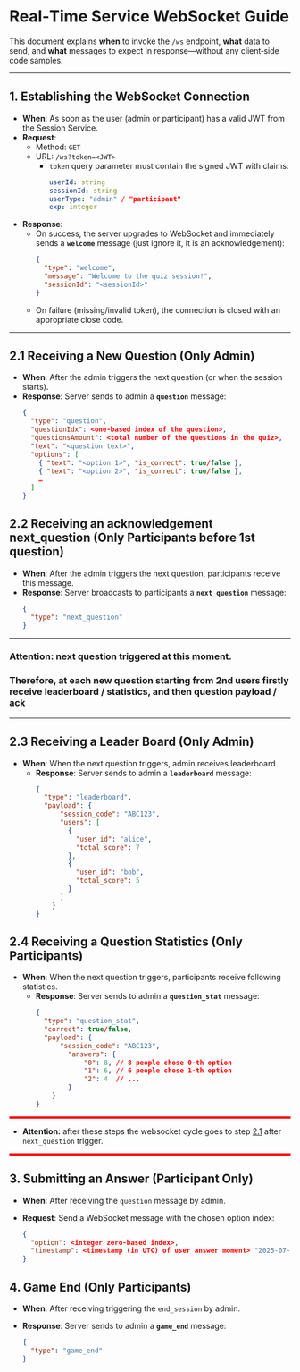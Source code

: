 # Real‑Time Service WebSocket Guide

This document explains **when** to invoke the `/ws` endpoint, **what** data to send, and **what** messages to expect in response—without any client‑side code samples.

---

## 1. Establishing the WebSocket Connection

- **When**: As soon as the user (admin or participant) has a valid JWT from the Session Service.
- **Request**:
    - Method: `GET`
    - URL: `/ws?token=<JWT>`
        - `token` query parameter must contain the signed JWT with claims:
          ```yaml
          userId: string
          sessionId: string
          userType: "admin" / "participant"
          exp: integer
          ```  
- **Response**:
    - On success, the server upgrades to WebSocket and immediately sends a **`welcome`** message (just ignore it, it is an acknowledgement):
      ```json
      {
        "type": "welcome",
        "message": "Welcome to the quiz session!",
        "sessionId": "<sessionId>"
      }
      ```  
    - On failure (missing/invalid token), the connection is closed with an appropriate close code.

---

## 2.1 Receiving a New Question (Only Admin)

- **When**: After the admin triggers the next question (or when the session starts).
- **Response**: Server sends to admin a **`question`** message:
  ```json
  {
    "type": "question",
    "questionIdx": <one-based index of the question>,
    "questionsAmount": <total number of the questions in the quiz>,
    "text": "<question text>",
    "options": [
      { "text": "<option 1>", "is_correct": true/false },
      { "text": "<option 2>", "is_correct": true/false },
      …
    ]
  }

## 2.2 Receiving an acknowledgement next_question (Only Participants before 1st question)

- **When**: After the admin triggers the next question, participants receive this message.
- **Response**: Server broadcasts to participants a **`next_question`** message:
  ```json
  {
    "type": "next_question"
  }
---
### Attention: next question triggered at this moment.
### Therefore, at each new question starting from 2nd users firstly receive leaderboard / statistics, and then question payload / ack

---

## 2.3 Receiving a Leader Board (Only Admin)

- **When**: When the next question triggers, admin receives leaderboard.
  - **Response**: Server sends to admin a **`leaderboard`** message:
    ```json
    {
      "type": "leaderboard",
      "payload": {
          "session_code": "ABC123",
          "users": [
            {
              "user_id": "alice",
              "total_score": 7
            },
            {
              "user_id": "bob",
              "total_score": 5
            }
          ]
        }
    }

## 2.4 Receiving a Question Statistics (Only Participants)

- **When**: When the next question triggers, participants receive following statistics.
    - **Response**: Server sends to admin a **`question_stat`** message:
      ```json
      {
        "type": "question_stat",
        "correct": true/false,
        "payload": {
            "session_code": "ABC123",
              "answers": {
                  "0": 8, // 8 people chose 0-th option
                  "1": 6, // 6 people chose 1-th option
                  "2": 4  // ...
              }
          }
      }

<div style="background-color: transparent; border-top: 4px solid red; padding: 0;">
</div>

- **Attention:** after these steps the websocket cycle goes to step [2.1](#21-receiving-a-new-question-only-admin
) after `next_question` trigger.

<div style="background-color: transparent; border-bottom: 4px solid red; padding: 0;">
</div>

## 3. Submitting an Answer (Participant Only)

- **When**: After receiving the `question` message by admin.
- **Request**: Send a WebSocket message with the chosen option index:

  ```json
  {
    "option": <integer zero-based index>,
    "timestamp": <timestamp (in UTC) of user answer moment> "2025-07-17T12:34:56.789Z"
  }

## 4. Game End (Only Participants)

- **When**: After receiving triggering the `end_session` by admin.
- **Response**: Server sends to admin a **`game_end`** message:

  ```json
  {
    "type": "game_end"
  }
